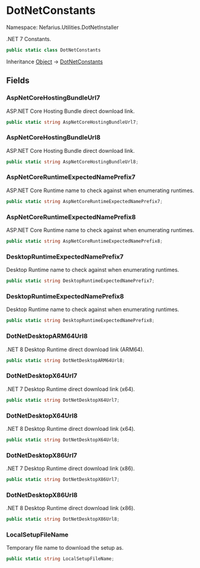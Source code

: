 # DotNetConstants

Namespace: Nefarius.Utilities.DotNetInstaller

.NET 7 Constants.

```csharp
public static class DotNetConstants
```

Inheritance [Object](https://docs.microsoft.com/en-us/dotnet/api/system.object) → [DotNetConstants](./nefarius.utilities.dotnetinstaller.dotnetconstants.md)

## Fields

### <a id="fields-aspnetcorehostingbundleurl7"/>**AspNetCoreHostingBundleUrl7**

ASP.NET Core Hosting Bundle direct download link.

```csharp
public static string AspNetCoreHostingBundleUrl7;
```

### <a id="fields-aspnetcorehostingbundleurl8"/>**AspNetCoreHostingBundleUrl8**

ASP.NET Core Hosting Bundle direct download link.

```csharp
public static string AspNetCoreHostingBundleUrl8;
```

### <a id="fields-aspnetcoreruntimeexpectednameprefix7"/>**AspNetCoreRuntimeExpectedNamePrefix7**

ASP.NET Core Runtime name to check against when enumerating runtimes.

```csharp
public static string AspNetCoreRuntimeExpectedNamePrefix7;
```

### <a id="fields-aspnetcoreruntimeexpectednameprefix8"/>**AspNetCoreRuntimeExpectedNamePrefix8**

ASP.NET Core Runtime name to check against when enumerating runtimes.

```csharp
public static string AspNetCoreRuntimeExpectedNamePrefix8;
```

### <a id="fields-desktopruntimeexpectednameprefix7"/>**DesktopRuntimeExpectedNamePrefix7**

Desktop Runtime name to check against when enumerating runtimes.

```csharp
public static string DesktopRuntimeExpectedNamePrefix7;
```

### <a id="fields-desktopruntimeexpectednameprefix8"/>**DesktopRuntimeExpectedNamePrefix8**

Desktop Runtime name to check against when enumerating runtimes.

```csharp
public static string DesktopRuntimeExpectedNamePrefix8;
```

### <a id="fields-dotnetdesktoparm64url8"/>**DotNetDesktopARM64Url8**

.NET 8 Desktop Runtime direct download link (ARM64).

```csharp
public static string DotNetDesktopARM64Url8;
```

### <a id="fields-dotnetdesktopx64url7"/>**DotNetDesktopX64Url7**

.NET 7 Desktop Runtime direct download link (x64).

```csharp
public static string DotNetDesktopX64Url7;
```

### <a id="fields-dotnetdesktopx64url8"/>**DotNetDesktopX64Url8**

.NET 8 Desktop Runtime direct download link (x64).

```csharp
public static string DotNetDesktopX64Url8;
```

### <a id="fields-dotnetdesktopx86url7"/>**DotNetDesktopX86Url7**

.NET 7 Desktop Runtime direct download link (x86).

```csharp
public static string DotNetDesktopX86Url7;
```

### <a id="fields-dotnetdesktopx86url8"/>**DotNetDesktopX86Url8**

.NET 8 Desktop Runtime direct download link (x86).

```csharp
public static string DotNetDesktopX86Url8;
```

### <a id="fields-localsetupfilename"/>**LocalSetupFileName**

Temporary file name to download the setup as.

```csharp
public static string LocalSetupFileName;
```
